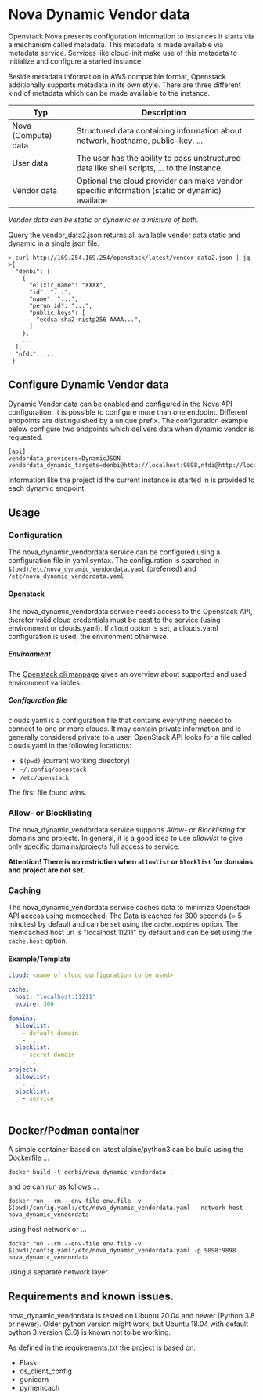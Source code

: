 # Nova Dynamic Vendor data

Openstack Nova presents configuration information to instances it starts via a mechanism called metadata. 
This metadata is made available via metadata service. Services like cloud-init make use of this metadata
to initialize and configure a started instance.

Beside  metadata information in AWS compatible format, Openstack additionally supports metadata in its
own style. There are three different kind of metadata which can be made available to the instance.

| Typ | Description                                                                                   |
|-----|-----------------------------------------------------------------------------------------------|
| Nova (Compute) data | Structured data containing information about network, hostname, public-key, ...               |
| User data | The user has the ability to pass unstructured data like shell scripts, ...  to the instance.  |
| Vendor data | Optional the cloud provider can make vendor specific information (static or dynamic) availabe |

_Vendor data can be static or dynamic or a mixture of both._

Query the vendor_data2.json returns all available vendor data static and dynamic in a single json file.

```
> curl http://169.254.169.254/openstack/latest/vendor_data2.json | jq 
>{
  "denbi": [
    {
      "elixir_name": "XXXX",
      "id": "...",
      "name": "...",
      "perun_id": "...",
      "public_keys": [
        "ecdsa-sha2-nistp256 AAAA...",
      ]
    },
    ...
  ],
  "nfdi": ...
 }
```

## Configure Dynamic Vendor data

Dynamic Vendor data can be enabled and configured in the Nova API configuration. It is possible to configure more
than one endpoint. Different endpoints are distinguished by a unique prefix. The configuration example below configure
two endpoints which delivers data when dynamic vendor is requested. 
```
[api]
vendordata_providers=DynamicJSON
vendordata_dynamic_targets=denbi@http://localhost:9898,nfdi@http://localhost
```
Information like the project id the current instance is started in is provided to each dynamic endpoint.

## Usage

### Configuration

The nova_dynamic_vendordata service can be configured using a configuration file in yaml syntax. The configuration
is searched in `$(pwd)/etc/nova_dynamic_vendordata.yaml` (preferred) and `/etc/nova_dynamic_vendordata.yaml` 

#### Openstack 

The nova_dynamic_vendordata service needs access to the Openstack API, therefor valid cloud credentials
must be past to the service (using environment or clouds.yaml).
If `cloud` option is set, a clouds.yaml configuration is used, the environment otherwise.

##### Environment

The [Openstack cli manpage](https://docs.openstack.org/python-openstackclient/latest/cli/man/openstack.html#manpage)
gives an overview about supported and used environment variables.

##### Configuration file

clouds.yaml is a configuration file that contains everything needed to connect to one or more clouds.
It may contain private information and is generally considered private to a user. OpenStack API looks
for a file called clouds.yaml in the following locations:

- `$(pwd)` (current working directory)
- `~/.config/openstack`
- `/etc/openstack`

The first file found wins.

### Allow- or Blocklisting

The nova_dynamic_vendordata service supports _Allow_- or _Blocklisting_ for domains and projects. 
In general, it is a good idea to use _allowlist_ to give only specific domains/projects full access
to service. 

**Attention! There is no restriction when `allowlist` or `blocklist` for domains and project
are not set.** 

### Caching

The nova_dynamic_vendordata service caches data to minimize Openstack API access using 
[memcached](https://memcached.org/). The Data is cached for 300 seconds (= 5 minutes) 
by default and can be set using the `cache.expires` option. The memcached host url is
"localhost:11211" by default and can be set using the `cache.host` option.

#### Example/Template
```yaml
cloud: <name of cloud configuration to be used>

cache:
  host: "localhost:11211"
  expire: 300

domains:
  allowlist:
    - default_domain
    - ...
  blocklist:
    - secret_domain
    - ...
projects:
  allowlist:
    - ...
  blocklist:
    - service
    

```


## Docker/Podman container

A simple container based on latest alpine/python3 can be build using the Dockerfile ...

```shell
docker build -t denbi/nova_dynamic_vendordata .
```

and be can run as follows ...

```shell
docker run --rm --env-file env.file -v $(pwd)/config.yaml:/etc/nova_dynamic_vendordata.yaml --network host nova_dynamic_vendordata
```
using host network or ...

```shell
docker run --rm --env-file env.file -v $(pwd)/config.yaml:/etc/nova_dynamic_vendordata.yaml -p 9898:9898 nova_dynamic_vendordata
```
using a separate network layer.

## Requirements and known issues.
nova_dynamic_vendordata is tested on Ubuntu 20.04 and newer (Python 3.8 or newer). Older python version might work, but
Ubuntu 18.04 with default python 3 version (3.6) is known not to be working.

As defined in the requirements.txt the project is based on:

- Flask
- os_client_config
- gunicorn
- pymemcach